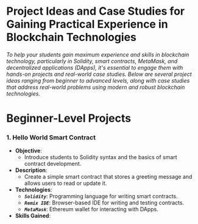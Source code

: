 # Project Ideas and Case Studies for Gaining Practical Experience in Blockchain Technologies

###### To help your students gain maximum experience and skills in blockchain technology, particularly in Solidity, smart contracts, MetaMask, and decentralized applications (DApps), it's essential to engage them with hands-on projects and real-world case studies. Below are several project ideas ranging from beginner to advanced levels, along with case studies that address real-world problems using modern and robust blockchain technologies.

# Beginner-Level Projects
### 1. Hello World Smart Contract


* **Objective**: 
  * Introduce students to Solidity syntax and the basics of smart contract development.
* **Description**: 
  * Create a simple smart contract that stores a greeting message and allows users to read or update it.
* **Technologies**: 
  * **_`Solidity`_**: Programming language for writing smart contracts.
  * **_`Remix IDE`_**: Browser-based IDE for writing and testing contracts.
  * **_`MetaMask`_**: Ethereum wallet for interacting with DApps.
* **Skills Gained**: